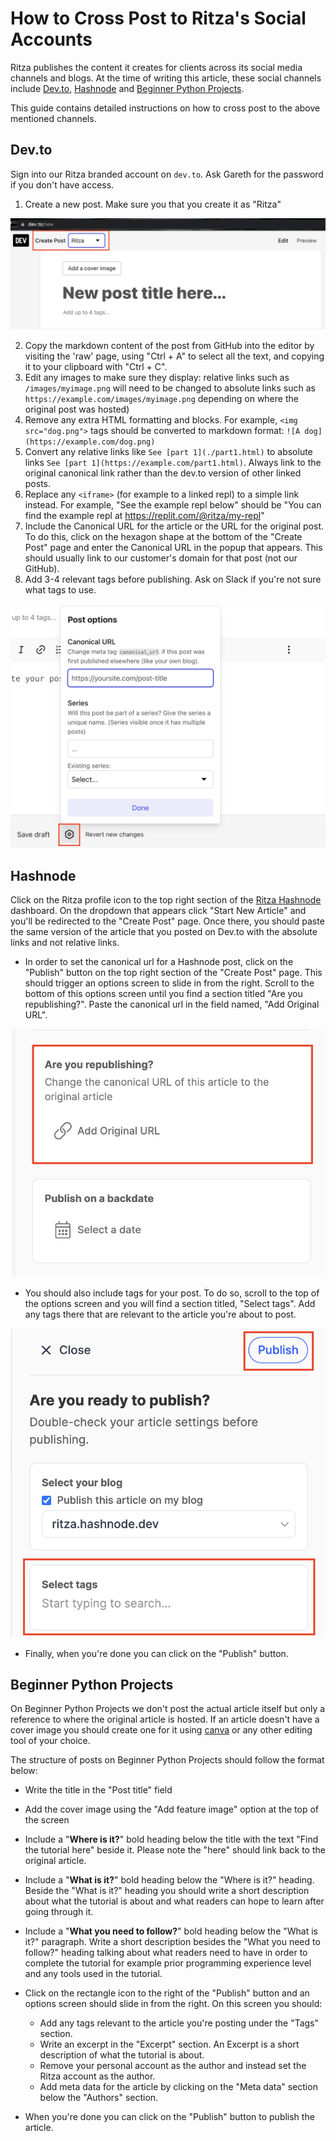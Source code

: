 # How to Cross Post to Ritza's Social Accounts

Ritza publishes the content it creates for clients across its social media channels and blogs. At the time of writing this article, these social channels include [Dev.to](https://dev.to/ritzaco), [Hashnode](https://ritza.hashnode.dev/) and [Beginner Python Projects](https://beginnerpythonprojects.com/).

This guide contains detailed instructions on how to cross post to the above mentioned channels.

## Dev.to 

Sign into our Ritza branded account on `dev.to`. Ask Gareth for the password if you don't have access. 

1. Create a new post. Make sure you that you create it as "Ritza"

![Ritza Account](../assets/cross-posting/ritza-account.png)

2. Copy the markdown content of the post from GitHub into the editor by visiting the 'raw' page, using "Ctrl + A" to select all the text, and copying it to your clipboard with "Ctrl + C".
3. Edit any images to make sure they display: relative links such as `/images/myimage.png` will need to be changed to absolute links such as `https://example.com/images/myimage.png` depending on where the original post was hosted)
4. Remove any extra HTML formatting and blocks. For example, `<img src="dog.png">` tags should be converted to markdown format: `![A dog](https://example.com/dog.png)`
5. Convert any relative links like `See [part 1](./part1.html)` to absolute links `See [part 1](https://example.com/part1.html)`. Always link to the original canonical link rather than the dev.to version of other linked posts.
6. Replace any `<iframe>` (for example to a linked repl) to a simple link instead. For example, "See the example repl below" should be "You can find the example repl at https://replit.com/@ritza/my-repl"
7. Include the Canonical URL for the article or the URL for the original post. To do this, click on the hexagon shape at the bottom of the "Create Post" page and enter the Canonical URL in the popup that appears. This should usually link to our customer's domain for that post (not our GitHub).
8. Add 3-4 relevant tags before publishing. Ask on Slack if you're not sure what tags to use.

![Canonical URL](../assets/cross-posting/canonical-url.png)


## Hashnode

Click on the Ritza profile icon to the top right section of the [Ritza Hashnode](https://ritza.hashnode.dev/) dashboard. On the dropdown that appears click "Start New Article" and you'll be redirected to the "Create Post" page. Once there, you should paste the same version of the article that you posted on Dev.to with the absolute links and not relative links. 

- In order to set the canonical url for a Hashnode post, click on the "Publish" button on the top right section of the "Create Post" page. This should trigger an options screen to slide in from the right. Scroll to the bottom of this options screen until you find a section titled "Are you republishing?". Paste the canonical url in the field named, "Add Original URL".

![Canonical URL](../assets/cross-posting/hashnode-canonical-url.png)

- You should also include tags for your post. To do so, scroll to the top of the options screen and you will find a section titled, "Select tags". Add any tags there that are relevant to the article you're about to post.

![Tags](../assets/cross-posting/tags-hashnode.png)

- Finally, when you're done you can click on the "Publish" button.

## Beginner Python Projects

On Beginner Python Projects we don't post the actual article itself but only a reference to where the original article is hosted. If an article doesn't have a cover image you should create one for it using [canva](https://www.canva.com/) or any other editing tool of your choice. 

The structure of posts on Beginner Python Projects should follow the format below: 

- Write the title in the "Post title" field 

- Add the cover image using the "Add feature image" option at the top of the screen

- Include a "**Where is it?**" bold heading below the title with the text "Find the tutorial here" beside it. Please note the "here" should link back to the original article.

- Include a "**What is it?**" bold heading below the "Where is it?" heading. Beside the "What is it?" heading you should write a short description about what the tutorial is about and what readers can hope to learn after going through it.

- Include a "**What you need to follow?**" bold heading below the "What is it?" paragraph. Write a short description besides the "What you need to follow?" heading talking about what readers need to have in order to complete the tutorial for example prior programming experience level and any tools used in the tutorial. 

- Click on the rectangle icon to the right of the "Publish" button and an options screen should slide in from the right. On this screen you should:
    - Add any tags relevant to the article you're posting under the "Tags" section. 
    - Write an excerpt in the "Excerpt" section. An Excerpt is a short description of what the tutorial is about.
    - Remove your personal account as the author and instead set the Ritza account as the author.
    - Add meta data for the article by clicking on the "Meta data" section below the "Authors" section. 

- When you're done you can click on the "Publish" button to publish the article.